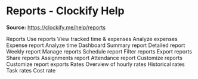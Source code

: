 # Reports - Clockify Help

**Source:** https://clockify.me/help/reports

Reports
Use reports
View tracked time & expenses
Analyze expenses
Expense report
Analyze time
Dashboard
Summary report
Detailed report
Weekly report
Manage reports
Schedule report
Filter reports
Export reports
Share reports
Assignments report
Attendance report
Customize reports
Customize report exports
Rates
Overview of hourly rates
Historical rates
Task rates
Cost rate
